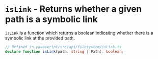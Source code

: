 # `isLink` - Returns whether a given path is a symbolic link

`isLink` is a function which returns a boolean indicating whether there is a symbolic link at the provided path.

```ts
// Defined in yavascript/src/api/filesystem/isLink.ts
declare function isLink(path: string | Path): boolean;
```
